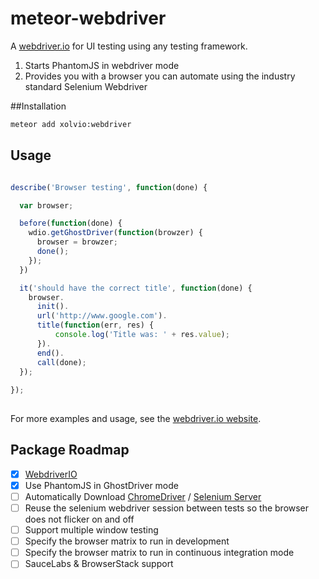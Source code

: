 meteor-webdriver
================

A [webdriver.io](http://webdriver.io) for UI testing using any testing framework.

1. Starts PhantomJS in webdriver mode
2. Provides you with a browser you can automate using the industry standard Selenium Webdriver

##Installation

```sh
meteor add xolvio:webdriver
```

## Usage

```javascript

describe('Browser testing', function(done) {

  var browser;  

  before(function(done) {
    wdio.getGhostDriver(function(browzer) {
      browser = browzer;
      done();
    });
  })

  it('should have the correct title', function(done) {
    browser.
      init().
      url('http://www.google.com').
      title(function(err, res) {
          console.log('Title was: ' + res.value);
      }).
      end().
      call(done);
  });
  
});
  
```

For more examples and usage, see the [webdriver.io website](http://webdriver.io).

## Package Roadmap

- [x] [WebdriverIO](http://webdriver.io)
- [x] Use PhantomJS in GhostDriver mode
- [ ] Automatically Download [ChromeDriver](https://code.google.com/p/selenium/wiki/ChromeDriver) /
[Selenium Server](http://www.seleniumhq.org/download/)
- [ ] Reuse the selenium webdriver session between tests so the browser does not flicker on and off
- [ ] Support multiple window testing
- [ ] Specify the browser matrix to run in development
- [ ] Specify the browser matrix to run in continuous integration mode
- [ ] SauceLabs & BrowserStack support
